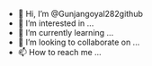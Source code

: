- 👋 Hi, I’m @Gunjangoyal282github
- 👀 I’m interested in ...
- 🌱 I’m currently learning ...
- 💞️ I’m looking to collaborate on ...
- 📫 How to reach me ...

<!---
Gunjangoyal282github/Gunjangoyal282github is a ✨ special ✨ repository because its `README.md` (this file) appears on your GitHub profile.
You can click the Preview link to take a look at your changes.
--->
